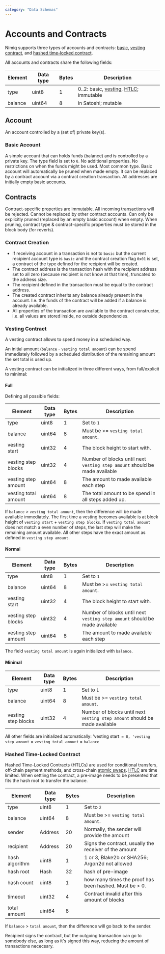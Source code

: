 ```yaml
---
category: "Data Schemas"
---
```


# Accounts and Contracts

Nimiq supports three types of accounts and contracts: [basic](#basic-account), [vesting contract](#vesting-contract), and [hashed time-locked contract](#hashed-time-locked-contract-htlc).

All accounts and contracts share the following fields:

| Element | Data type    | Bytes | Description                                                                                     |
|---------|--------------|-------|-------------------------------------------------------------------------------------------------|
| type    | uint8        | 1     | 0..2: basic, [vesting](#vesting-contract), [HTLC](#hashed-time-locked-contract-htlc); immutable |
| balance | uint64       | 8     | in Satoshi; mutable                                                                             |

## Account
An account controlled by a (set of) private key(s).

### Basic Account
A simple account that can holds funds (balance) and is controlled by a private key.
The type field is set to `0`. No additional properties.
No restrictions on when the funds might be used. Most common type.
Basic account will automatically be pruned when made empty. It can be replaced by a contract account via a contract creation transaction.
All addresses are initially empty basic accounts.

## Contracts
Contract-specific properties are immutable. All incoming transactions will be rejected.
Cannot be replaced by other contract accounts.
Can only be explicitly pruned (replaced by an empty basic account) when empty. When pruning, contract type & contract-specific properties must be stored in the block body (for reverts).

### Contract Creation
* If receiving account in a transaction is not to `basic` but the current recipient account type is `basic` and the contract creation flag `0x01` is set, a contract of the type defined for the recipient will be created.
* The contract address is the transaction hash with the recipient address set to all zero (because recipient is not know at that time), truncated to the address size.
* The recipient defined in the transaction must be equal to the contract address.
* The created contract inherits any balance already present in the account. I.e. the funds of the contract will be added if a balance is already available.
* All properties of the transaction are available to the contract constructor, i.e. all values are stored inside, no outside dependencies.

### Vesting Contract
A vesting contract allows to spend money in a scheduled way.

An initial amount (`balance` - `vesting total amount`) can be spend immediately followed by a scheduled distribution of the remaining amount the set total is used up.

A vesting contract can be initialized in three different ways, from full/explicit to minimal:

#### Full
Defining all possible fields:

| Element              | Data type    | Bytes | Description                                                                |
|----------------------|--------------|-------|----------------------------------------------------------------------------|
| type                 | uint8        | 1     | Set to `1`                                                                 |
| balance              | uint64       | 8     | Must be >= `vesting total amount`.                                         |
| vesting start        | uint32       | 4     | The block height to start with.                                            |
| vesting step blocks  | uint32       | 4     | Number of blocks until next `vesting step amount` should be made available |
| vesting step amount  | uint64       | 8     | The amount to made available each step                                     |
| vesting total amount | uint64       | 8     | The total amount to be spend in all steps added up.                        |

If `balance` > `vesting total amount`, then the difference will be made available immediately.
The first time a vesting becomes available is at block height of `vesting start` + `vesting step blocks`.
If `vesting total amount` does not match a even number of steps, the last step will make the remaining amount available.
All other steps have the exact amount as defined in `vesting step amount`.

#### Normal

| Element              | Data type    | Bytes | Description                                                                |
|----------------------|--------------|-------|----------------------------------------------------------------------------|
| type                 | uint8        | 1     | Set to `1`                                                                 |
| balance              | uint64       | 8     | Must be >= `vesting total amount`.                                         |
| vesting start        | uint32       | 4     | The block height to start with.                                            |
| vesting step blocks  | uint32       | 4     | Number of blocks until next `vesting step amount` should be made available |
| vesting step amount  | uint64       | 8     | The amount to made available each step                                     |

The field `vesting total amount` is again initialized with `balance`.

#### Minimal

| Element              | Data type    | Bytes | Description                                                                |
|----------------------|--------------|-------|----------------------------------------------------------------------------|
| type                 | uint8        | 1     | Set to `1`                                                                 |
| balance              | uint64       | 8     | Must be >= `vesting total amount`.                                         |
| vesting step blocks  | uint32       | 4     | Number of blocks until next `vesting step amount` should be made available |

All other fields are initialized automatically: 'vesting start` = 0, 'vesting step amount` = `vesting total amount` = `balance`

### Hashed Time-Locked Contract
Hashed Time-Locked Contracts (HTLCs) are used for conditional transfers, off-chain payment methods, and cross-chain [atomic swaps](https://en.wikipedia.org/wiki/Atomic_swap). [HTLC](https://en.bitcoin.it/wiki/Hashed_Timelock_Contracts) are time limited. When settling the contract, a pre-image needs to be presented that fits the hash root to transfer the balance.

| Element        | Data type    | Bytes | Description                                    |
|----------------|--------------|-------|------------------------------------------------|
| type           | uint8        | 1     | Set to `2`                                     |
| balance        | uint64       | 8     | Must be >= `vesting total amount`.             |
| sender         | Address      | 20    | Normally, the sender will provide the amount   |
| recipient      | Address      | 20    | Signs the contract, usually the receiver of the amount |
| hash algorithm | uint8        | 1     | 1 or 3, Blake2b or SHA256; Argon2d not allowed |
| hash root      | Hash         | 32    | hash of pre-image                              |
| hash count     | uint8        | 1     | how many times the proof has been hashed. Must be > 0.       |
| timeout        | uint32       | 4     | Contract invalid after this amount of blocks   |
| total amount   | uint64       | 8     |                                                |

If `balance` > `total amount`, then the difference will go back to the sender.

Recipient signs the contract, but the outgoing transaction can go to somebody else, as long as it's signed this way, reducing the amount of transactions nececsary.
